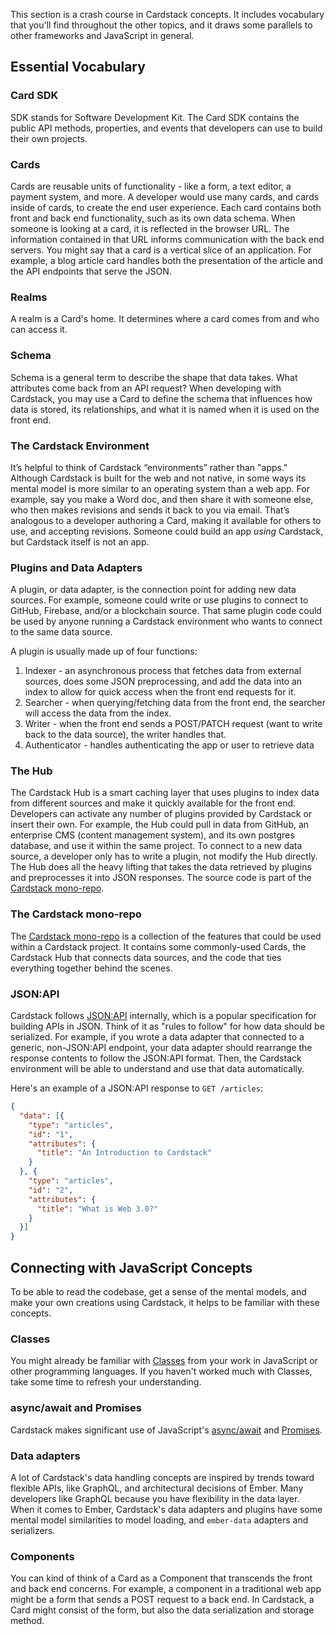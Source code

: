 This section is a crash course in Cardstack concepts. It includes vocabulary that you'll find throughout the other topics, and it draws some parallels to other frameworks and JavaScript in general.


## Essential Vocabulary

### Card SDK

SDK stands for Software Development Kit. The Card SDK contains the public
API methods, properties, and events that developers can use to build their
own projects.

### Cards

Cards are reusable units of functionality - like a form, a text editor, a payment system, and more.
A developer would use many cards, and cards inside of cards, to create the end user experience.
Each card contains both front and back end functionality, such as its own data schema. When someone is looking at a card, it is reflected in the browser URL.
The information contained in that URL informs communication with the back end servers.
You might say that a card is a vertical slice of an application. For example, a blog article card handles both the presentation of the article and the API endpoints that serve the JSON.

### Realms

A realm is a Card's home. It determines where a card comes from and who can access it.

### Schema

Schema is a general term to describe the shape that data takes. What attributes come back from an API request? When developing with Cardstack, you may use a Card to define the schema that influences how data is stored, its relationships, and what it is named when it is used on the front end.

### The Cardstack Environment

It’s helpful to think of Cardstack “environments” rather than "apps." 
Although Cardstack is built for the web and not native, in some ways its mental model is more similar to an operating system than a web app.
For example, say you make a Word doc, and then share it with someone else, who then makes revisions and sends it back to you via email.
That’s analogous to a developer authoring a Card, making it available for others to use, and accepting revisions. Someone could build an app _using_ Cardstack, but Cardstack itself is not an app.

### Plugins and Data Adapters

A plugin, or data adapter, is the connection point for adding new data sources.
For example, someone could write or use plugins to connect to GitHub, Firebase, and/or a blockchain source.
That same plugin code could be used by anyone running a Cardstack environment who wants to connect to the same data source.

A plugin is usually made up of four functions:

1. Indexer - an asynchronous process that fetches data from external sources, does some JSON preprocessing, and add the data into an index to allow for quick access when the front end requests for it.
2. Searcher - when querying/fetching data from the front end, the searcher will access the data from the index.
3. Writer - when the front end sends a POST/PATCH request (want to write back to the data source), the writer handles that.
4. Authenticator - handles authenticating the app or user to retrieve data

### The Hub

The Cardstack Hub is a smart caching layer that uses plugins to index data from different sources and make it quickly available for the front end.
Developers can activate any number of plugins provided by Cardstack or insert their own.
For example, the Hub could pull in data from GitHub, an enterprise CMS (content management system), and its own postgres database, and use it within the same project.
To connect to a new data source, a developer only has to write a plugin, not modify the Hub directly. The Hub does all the heavy lifting that takes the data retrieved by plugins and preprocesses it into JSON responses. The source code is part of the [Cardstack mono-repo](https://github.com/cardstack/cardstack).

### The Cardstack mono-repo

The [Cardstack mono-repo](https://github.com/cardstack/cardstack) is a collection of the features that could be used within a Cardstack project.
It contains some commonly-used Cards, the Cardstack Hub that connects data sources, and the code that ties everything together behind the scenes.

### JSON:API

Cardstack follows [JSON:API](https://jsonapi.org/) internally, which is a popular specification for building APIs in JSON.
Think of it as "rules to follow" for how data should be serialized.
For example, if you wrote a data adapter that connected to a generic, non-JSON:API endpoint, your data adapter should rearrange the response contents to follow the JSON:API format.
Then, the Cardstack environment will be able to understand and use that data automatically.

Here's an example of a JSON:API response to `GET /articles`:

```json
{
  "data": [{
    "type": "articles",
    "id": "1",
    "attributes": {
      "title": "An Introduction to Cardstack"
    }
  }, {
    "type": "articles",
    "id": "2",
    "attributes": {
      "title": "What is Web 3.0?"
    }
  }]
}
```

## Connecting with JavaScript Concepts

To be able to read the codebase, get a sense of the mental models, and make your own creations using Cardstack, it helps to be familiar with these concepts.

### Classes

You might already be familiar with
[Classes](https://developer.mozilla.org/en-US/docs/Web/JavaScript/Reference/Classes)
from your work in JavaScript or other programming languages.
If you haven't worked much with Classes, take some time to refresh your understanding.

### async/await and Promises

Cardstack makes significant use of JavaScript's [async/await](https://developer.mozilla.org/en-US/docs/Web/JavaScript/Reference/Statements/async_function) and [Promises](https://developer.mozilla.org/en-US/docs/Web/JavaScript/Guide/Using_promises).

### Data adapters

A lot of Cardstack's data handling concepts are inspired by trends toward flexible APIs, like GraphQL, and architectural decisions of Ember.
Many developers like GraphQL because you have flexibility in the data layer.
When it comes to Ember, Cardstack's data adapters and plugins have some mental model similarities to model loading, and `ember-data` adapters and serializers.

### Components

You can kind of think of a Card as a Component that transcends the front and back end concerns.
For example, a component in a traditional web app might be a form that sends a POST request to a back end.
In Cardstack, a Card might consist of the form, but also the data serialization and storage method.
